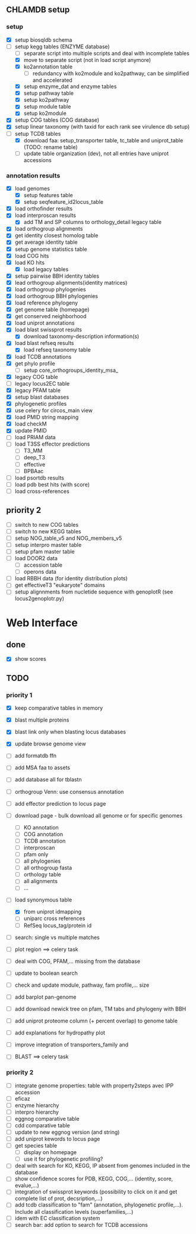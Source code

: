 
## CHLAMDB setup

### setup

- [X] setup biosqldb schema
- [ ] setup kegg tables (ENZYME database)
  - [ ] separate script into multiple scripts and deal with incomplete tables
  - [X] move to separate script (not in load script anymore)
  - [X] ko2annotation table
    - [ ] redundancy with ko2module and ko2pathway, can be simplified and accelerated
  - [X] setup enzyme_dat and enzyme tables
  - [X] setup pathway table
  - [X] setup ko2pathway
  - [X] setup module table
  - [X] setup ko2module
- [X] setup COG tables (COG database)
- [X] setup linear taxonomy (with taxid for each rank see virulence db setup)
- [ ] setup TCDB tables
  - [X] download faa: setup_transporter table, tc_table and uniprot_table (TODO: rename table)
  - [ ] update table organization (dev), not all entries have uniprot accessions

### annotation results

- [X] load genomes
  - [X] setup features table
  - [X] setup seqfeature_id2locus_table
- [X] load orthofinder results  
- [X] load interproscan results
  - [X] add TM and SP columns to orthology_detail legacy table
- [X] load orthogroup alignments
- [X] get identity closest homolog table
- [X] get average identity table
- [X] setup genome statistics table
- [X] load COG hits
- [X] load KO hits
  - [X] load legacy tables
- [X] setup pairwise BBH identity tables
- [X] lead orthogroup alignments(identity matrices)
- [X] load orthogroup phylogenies
- [X] load orthogroup BBH phylogenies
- [X] load reference phylogeny
- [X] get genome table (homepage)
- [X] get conserved neighborhood
- [X] load uniprot annotations
- [X] load blast swissprot results
  - [X] download taxonomy-description information(s)
- [X] load blast refseq results
    - [X] load refseq taxonomy table
- [X] load TCDB annotations
- [X] get phylo profile
  - [ ] setup core_orthogroups_identity_msa_
- [X] legacy COG table
- [ ] legacy locus2EC table
- [X] legacy PFAM table
- [X] setup blast databases
- [X] phylogenetic profiles
- [X] use celery for circos_main view
- [X] load PMID string mapping
- [X] load checkM
- [X] update PMID
- [ ] load PRIAM data
- [ ] load T3SS effector predictions
  - [ ] T3_MM
  - [ ] deep_T3
  - [ ] effective
  - [ ] BPBAac
- [ ] load psortdb results
- [ ] load pdb best hits (with score)
- [ ] load cross-references

## priority 2

- [ ] switch to new COG tables
- [ ] switch to new KEGG tables
- [ ] setup NOG_table_v5 and NOG_members_v5
- [ ] setup interpro master table
- [ ] setup pfam master table
- [ ] load DOOR2 data
    - [ ] accession table
    - [ ] operons data
- [ ] load RBBH data (for identity distribution plots)
- [ ] get effectiveT3 "eukaryote" domains
- [ ] setup alignnments from nucletide sequence with genoplotR (see locus2genoplotr.py)

# Web Interface

## done

- [X] show scores

## TODO

### priority 1

- [X] keep comparative tables in memory
- [X] blast multiple proteins
- [X] blast link only when blasting locus databases
- [X] update browse genome view
- [ ] add formatdb ffn
- [ ] add MSA faa to assets
- [ ] add database all for tblastn
- [ ] orthogroup Venn: use consensus annotation
- [ ] add effector prediction to locus page
- [ ] download page - bulk download all genome or for specific genomes 
  - [ ] KO annotation 
  - [ ] COG annotation 
  - [ ] TCDB annotation
  - [ ] interproscan
  - [ ] pfam only 
  - [ ] all phylogenies
  - [ ] all orthogroup fasta
  - [ ] orthology table 
  - [ ] all alignments
  - [ ] ...

- [ ] load synonymous table 
  - [X] from uniprot idmapping 
  - [ ] uniparc cross references
  - [ ] RefSeq locus_tag/protein id
- [ ] search: single vs multiple matches

- [ ] plot region ==> celery task
- [ ] deal with COG, PFAM,... missing from the database
- [ ] update to boolean search
- [ ] check and update module, pathway, fam profile,... size

- [ ] add barplot pan-genome
- [ ] add download newick tree on pfam, TM tabs and phylogeny with BBH
- [ ] add uniprot proteome column (+ percent overlap) to genome table
- [ ] add explanations for hydropathy plot
- [ ] improve integration of transporters_family and 
- [ ] BLAST ==> celery task


### priority 2

- [ ] integrate genome properties: table with property2steps avec IPP accession
- [ ] eficaz
- [ ] enzyme hierarchy
- [ ] interpro hierarchy 
- [ ] eggnog comparative table 
- [ ] cdd comparative table
- [ ] update to new eggnog version (and string)
- [ ] add uniprot kewords to locus page
- [ ] get species table 
  - [ ] display on homepage
  - [ ] use it for phylogenetic profiling?
- [ ] deal with search for KO, KEGG, IP absent from genomes included in the database
- [ ] show confidence scores for PDB, KEGG, COG,... (identity, score, evalue,...)
- [ ] integration of swissprot keywords (possibility to click on it and get complete list of prot, decsription,...)
- [ ] add tcdb classification to "fam" (annotation, phylogenetic profile,...). Include all classification levels (superfamilies,...)
- [ ] idem with EC classification system
- [ ] search bar: add option to search for TCDB accessions
